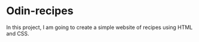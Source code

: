 # Odin-recipes
In this project, I am going to create a simple website of recipes using HTML and CSS.
